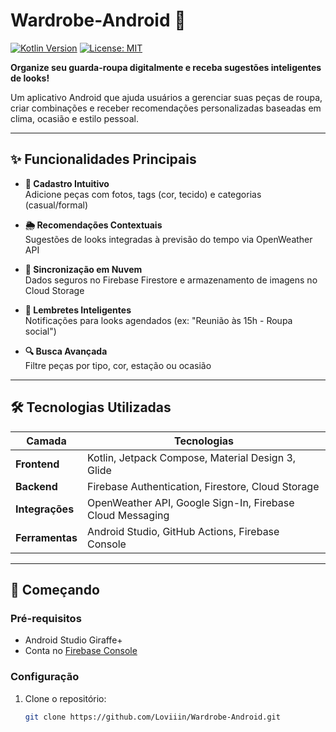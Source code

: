 # Wardrobe-Android 👗

[![Kotlin Version](https://img.shields.io/badge/Kotlin-1.9.0-blue.svg)](https://kotlinlang.org/)
[![License: MIT](https://img.shields.io/badge/License-MIT-yellow.svg)](https://opensource.org/licenses/MIT)

**Organize seu guarda-roupa digitalmente e receba sugestões inteligentes de looks!**

Um aplicativo Android que ajuda usuários a gerenciar suas peças de roupa, criar combinações e receber recomendações personalizadas baseadas em clima, ocasião e estilo pessoal.

---

## ✨ Funcionalidades Principais

- **📸 Cadastro Intuitivo**  
  Adicione peças com fotos, tags (cor, tecido) e categorias (casual/formal)

- **🌦️ Recomendações Contextuais**  
  Sugestões de looks integradas à previsão do tempo via OpenWeather API

- **🔄 Sincronização em Nuvem**  
  Dados seguros no Firebase Firestore e armazenamento de imagens no Cloud Storage

- **🔔 Lembretes Inteligentes**  
  Notificações para looks agendados (ex: "Reunião às 15h - Roupa social")

- **🔍 Busca Avançada**  
  Filtre peças por tipo, cor, estação ou ocasião

---

## 🛠️ Tecnologias Utilizadas

| Camada          | Tecnologias                                                                 |
|-----------------|-----------------------------------------------------------------------------|
| **Frontend**    | Kotlin, Jetpack Compose, Material Design 3, Glide                          |
| **Backend**     | Firebase Authentication, Firestore, Cloud Storage                          |
| **Integrações** | OpenWeather API, Google Sign-In, Firebase Cloud Messaging                  |
| **Ferramentas** | Android Studio, GitHub Actions, Firebase Console                           |

---

## 🚀 Começando

### Pré-requisitos
- Android Studio Giraffe+
- Conta no [Firebase Console](https://firebase.google.com/)

### Configuração
1. Clone o repositório:
   ```bash
   git clone https://github.com/Loviiin/Wardrobe-Android.git
